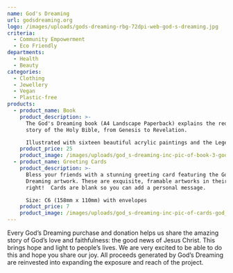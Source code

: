 ```yaml
---
name: God's Dreaming
url: godsdreaming.org
logo: /images/uploads/gods-dreaming-rbg-72dpi-web-god-s-dreaming.jpg
criteria:
  - Community Empowerment
  - Eco Friendly
departments:
  - Health
  - Beauty
categories:
  - Clothing
  - Jewellery
  - Vegan
  - Plastic-free
products:
  - product_name: Book
    product_description: >-
      The God's Dreaming book (A4 Landscape Paperback) explains the redemptive
      story of the Holy Bible, from Genesis to Revelation.

      Illustrated with sixteen beautiful acrylic paintings and the Legend of symbols by which the narrative can be understood, and including Scriptures for Bible study, this makes it a unique and beautiful gift and a great way to share God’s love.
    product_price: 25
    product_image: /images/uploads/god_s-dreaming-inc-pic-of-book-3-god_s-dreaming.jpg
  - product_name: Greeting Cards
    product_description: >-
      Bless your friends with a stunning greeting card featuring the God's
      Dreaming artwork. These are exquisite, framable artworks in their own
      right!  Cards are blank so you can add a personal message.

      Size: C6 (158mm x 110mm) with envelopes
    product_price: 7
    product_image: /images/uploads/god_s-dreaming-inc-pic-of-cards-god_s-dreaming.jpg
---
```


Every God’s Dreaming purchase and donation helps us share the amazing story of God’s love and faithfulness: the good news of Jesus Christ. This brings hope and light to people’s lives. We are very excited to be able to do this and hope you share our joy. All proceeds generated by God’s Dreaming are reinvested into expanding the exposure and reach of the project.
